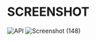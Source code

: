 # SCREENSHOT


![API](https://github.com/user-attachments/assets/ecccfdd6-0797-4f1b-881f-bf8f99e434bf)
![Screenshot (148)](https://github.com/user-attachments/assets/b4091f07-23a5-40f2-81f5-6042cc1d9380)
